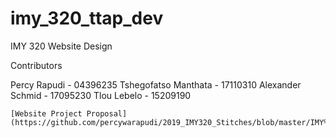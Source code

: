 # imy_320_ttap_dev
IMY 320 Website Design

Contributors

Percy Rapudi - 04396235
Tshegofatso Manthata - 17110310
Alexander Schmid - 17095230
Tlou Lebelo - 15209190

```
[Website Project Proposal](https://github.com/percywarapudi/2019_IMY320_Stitches/blob/master/IMY%20320%20Group%20Design%20and%20Development%20Assignment%20Final.pdf)
```
